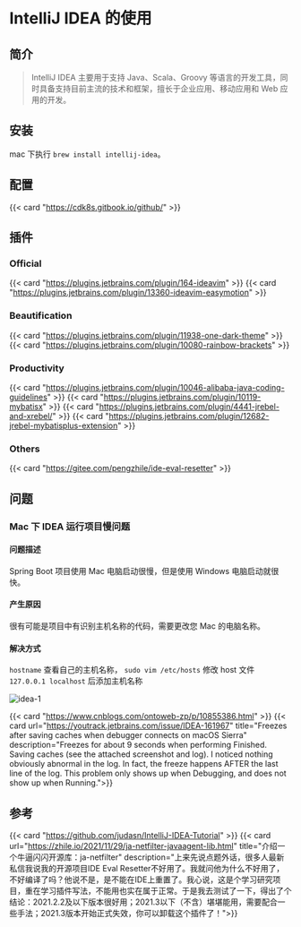 # IntelliJ IDEA 的使用


## 简介

> IntelliJ IDEA 主要用于支持 Java、Scala、Groovy 等语言的开发工具，同时具备支持目前主流的技术和框架，擅长于企业应用、移动应用和 Web 应用的开发。

## 安装

mac 下执行 `brew install intellij-idea`。

## 配置

{{< card "https://cdk8s.gitbook.io/github/" >}}

## 插件

### Official

{{< card "https://plugins.jetbrains.com/plugin/164-ideavim" >}}
{{< card "https://plugins.jetbrains.com/plugin/13360-ideavim-easymotion" >}}

### Beautification

{{< card "https://plugins.jetbrains.com/plugin/11938-one-dark-theme" >}}
{{< card "https://plugins.jetbrains.com/plugin/10080-rainbow-brackets" >}}

### **Productivity**

{{< card "https://plugins.jetbrains.com/plugin/10046-alibaba-java-coding-guidelines" >}}
{{< card "https://plugins.jetbrains.com/plugin/10119-mybatisx" >}}
{{< card "https://plugins.jetbrains.com/plugin/4441-jrebel-and-xrebel/" >}}
{{< card "https://plugins.jetbrains.com/plugin/12682-jrebel-mybatisplus-extension" >}}

### Others

{{< card "https://gitee.com/pengzhile/ide-eval-resetter" >}}

## 问题

### M**ac 下 IDEA 运行项目慢问题**

#### 问题描述

Spring Boot 项目使用 Mac 电脑启动很慢，但是使用 Windows 电脑启动就很快。

#### 产生原因

很有可能是项目中有识别主机名称的代码，需要更改您 Mac 的电脑名称。

#### 解决方式

`hostname` 查看自己的主机名称， `sudo vim /etc/hosts` 修改 host 文件 `127.0.0.1 localhost` 后添加主机名称

![idea-1](https://jsd.cdn.zzko.cn/gh/orionpax1997/picx-images-hosting@master/Development/idea-1.xs1ogs9e1ps.webp)

{{< card "https://www.cnblogs.com/ontoweb-zp/p/10855386.html" >}}
{{< card url="https://youtrack.jetbrains.com/issue/IDEA-161967" title="Freezes after saving caches when debugger connects on macOS Sierra" description="Freezes for about 9 seconds when performing Finished. Saving caches (see the attached screenshot and log). I noticed nothing obviously abnormal in the log. In fact, the freeze happens AFTER the last line of the log. This problem only shows up when Debugging, and does not show up when Running.">}}

## 参考

{{< card "https://github.com/judasn/IntelliJ-IDEA-Tutorial" >}}
{{< card url="https://zhile.io/2021/11/29/ja-netfilter-javaagent-lib.html" title="介绍一个牛逼闪闪开源库：ja-netfilter" description="上来先说点题外话，很多人最新私信我说我的开源项目IDE Eval Resetter不好用了。我就问他为什么不好用了，不好编译了吗？他说不是，是不能在IDE上重置了。我心说，这是个学习研究项目，重在学习插件写法，不能用也实在属于正常。于是我去测试了一下，得出了个结论：2021.2.2及以下版本很好用；2021.3以下（不含）堪堪能用，需要配合一些手法；2021.3版本开始正式失效，你可以卸载这个插件了！">}}

